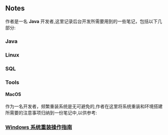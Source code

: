## Notes 

作者是一名 **Java** 开发者,这里记录后台开发所需要用到的一些笔记，包括以下几部分:  

### Java    

### Linux  

### SQL    

### Tools      

#### MacOS    

作为一名开发者，频繁重装系统是无可避免的,作者在这里将系统重装和环境搭建所需要的注意事项归纳到一份笔记中,以供参考:  

###  [Windows 系统重装操作指南](Windows系统重装操作指南.md "Windows系统重装操作指南.md")  

